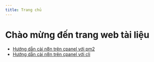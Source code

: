 ```yaml
---
title: Trang chủ
---
```


<!-- @format -->

# Chào mừng đến trang web tài liệu

- [Hướng dẫn cài n8n trên cpanel với pm2](pm2/)
- [Hướng dẫn cài n8n trên cpanel với cli](cli/)
